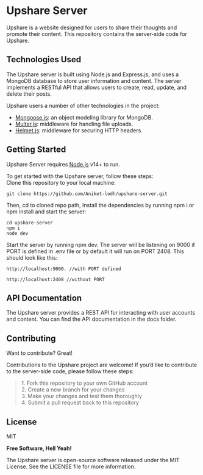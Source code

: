 <h1 class="code-line" data-line-start=0 data-line-end=1 ><a id="Upshare_Server_0"></a>Upshare Server</h1>
<p class="has-line-data" data-line-start="6" data-line-end="7">Upshare is a website designed for users to share their thoughts and promote their content. This repository contains the server-side code for Upshare.</p>
<h2 class="code-line" data-line-start=8 data-line-end=9 ><a id="Technologies_Used_8"></a>Technologies Used</h2>
<p class="has-line-data" data-line-start="10" data-line-end="11">The Upshare server is built using Node.js and Express.js, and uses a MongoDB database to store user information and content. The server implements a RESTful API that allows users to create, read, update, and delete their posts.</p>
<p class="has-line-data" data-line-start="12" data-line-end="13">Upshare users a number of other technologies in the project:</p>
<ul>
<li class="has-line-data" data-line-start="14" data-line-end="15"><a href="https://mongoosejs.com/docs/">Mongoose.js</a>: an object modeling library for MongoDB.</li>
<li class="has-line-data" data-line-start="15" data-line-end="16"><a href="https://expressjs.com/en/resources/middleware/multer.html#:~:text=Multer%20is%20a%20node.,multipart%2Fform%2Ddata%20">Multer.js</a>: middleware for handling file uploads.</li>
<li class="has-line-data" data-line-start="16" data-line-end="18"><a href="https://helmetjs.github.io/">Helmet.js</a>: middleware for securing HTTP headers.</li>
</ul>
<h2 class="code-line" data-line-start=18 data-line-end=19 ><a id="Getting_Started_18"></a>Getting Started</h2>
<p class="has-line-data" data-line-start="20" data-line-end="21">Upshare Server requires <a href="https://nodejs.org/">Node.js</a> v14+ to run.</p>
<p class="has-line-data" data-line-start="23" data-line-end="25">To get started with the Upshare server, follow these steps:<br>
Clone this repository to your local machine:</p>
<pre><code class="has-line-data" data-line-start="27" data-line-end="29" class="language-sh">git <span class="hljs-built_in">clone</span> https://github.com/Aniket-lodh/upshare-server.git
</code></pre>
<p class="has-line-data" data-line-start="30" data-line-end="31">Then, cd to cloned repo path, Install the dependencies by running npm i or npm install and start the server:</p>
<pre><code class="has-line-data" data-line-start="32" data-line-end="36" class="language-sh"><span class="hljs-built_in">cd</span> upshare-server
npm i
node dev
</code></pre>
<p class="has-line-data" data-line-start="37" data-line-end="38">Start the server by running npm dev. The server will be listening on 9000 if PORT is defined in .env file or by default it will run on PORT 2408. This should look like this:</p>
<pre><code class="has-line-data" data-line-start="39" data-line-end="41" class="language-sh">http://localhost:<span class="hljs-number">9000</span>. //with PORT defined
</code></pre>
<pre><code class="has-line-data" data-line-start="42" data-line-end="44" class="language-sh">http://localhost:<span class="hljs-number">2408</span> //without PORT
</code></pre>
<h2 class="code-line" data-line-start=45 data-line-end=46 ><a id="API_Documentation_45"></a>API Documentation</h2>
<p class="has-line-data" data-line-start="47" data-line-end="48">The Upshare server provides a REST API for interacting with user accounts and content. You can find the API documentation in the docs folder.</p>
<h2 class="code-line" data-line-start=49 data-line-end=50 ><a id="Contributing_49"></a>Contributing</h2>
<p class="has-line-data" data-line-start="51" data-line-end="52">Want to contribute? Great!</p>
<p class="has-line-data" data-line-start="53" data-line-end="54">Contributions to the Upshare project are welcome! If you’d like to contribute to the server-side code, please follow these steps:</p>
<blockquote>
<p class="has-line-data" data-line-start="55" data-line-end="59">1. Fork this repository to your own GitHub account<br>
2. Create a new branch for your changes<br>
3. Make your changes and test them thoroughly<br>
4. Submit a pull request back to this repository</p>
</blockquote>
<h2 class="code-line" data-line-start=60 data-line-end=61 ><a id="License_60"></a>License</h2>
<p class="has-line-data" data-line-start="62" data-line-end="63">MIT</p>
<p class="has-line-data" data-line-start="64" data-line-end="65"><strong>Free Software, Hell Yeah!</strong></p>
<p class="has-line-data" data-line-start="66" data-line-end="67">The Upshare server is open-source software released under the MIT License. See the LICENSE file for more information.</p>